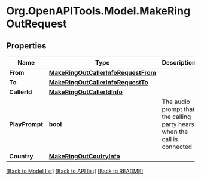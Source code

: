 
# Org.OpenAPITools.Model.MakeRingOutRequest

## Properties

Name | Type | Description | Notes
------------ | ------------- | ------------- | -------------
**From** | [**MakeRingOutCallerInfoRequestFrom**](MakeRingOutCallerInfoRequestFrom.md) |  | 
**To** | [**MakeRingOutCallerInfoRequestTo**](MakeRingOutCallerInfoRequestTo.md) |  | 
**CallerId** | [**MakeRingOutCallerIdInfo**](MakeRingOutCallerIdInfo.md) |  | [optional] 
**PlayPrompt** | **bool** | The audio prompt that the calling party hears when the call is connected | [optional] 
**Country** | [**MakeRingOutCoutryInfo**](MakeRingOutCoutryInfo.md) |  | [optional] 

[[Back to Model list]](../README.md#documentation-for-models)
[[Back to API list]](../README.md#documentation-for-api-endpoints)
[[Back to README]](../README.md)

